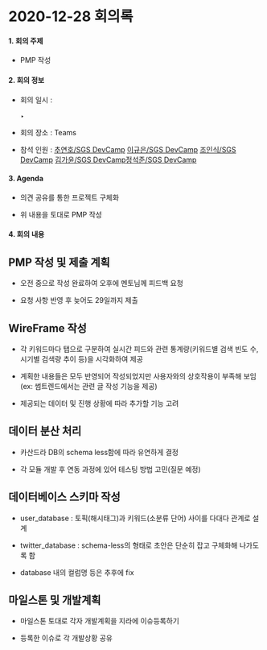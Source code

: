 # 2020-12-28 회의록

#### __1. 회의 주제__

- PMP 작성

#### __2. 회의 정보__

- 회의 일시 : 

   ‣

- 회의 장소 : Teams

- 참석 인원 : [추연호/SGS DevCamp](http://wiki.smilegate.net:8090/display/~yhochoo) [이규은/SGS DevCamp](http://wiki.smilegate.net:8090/display/~kyuelee) [조인식/SGS DevCamp](http://wiki.smilegate.net:8090/display/~inscho) [김가윤/SGS DevCamp](http://wiki.smilegate.net:8090/display/~kyunkim)[정석준/SGS DevCamp](http://wiki.smilegate.net:8090/display/~seokjjeong)

#### __3. Agenda__

- 의견 공유를 통한 프로젝트 구체화

- 위 내용을 토대로 PMP 작성

#### __4. 회의 내용__

## PMP 작성 및 제출 계획

- 오전 중으로 작성 완료하여 오후에 멘토님께 피드백 요청

- 요청 사항 반영 후 늦어도 29일까지 제출

## WireFrame 작성

- 각 키워드마다 탭으로 구분하여 실시간 피드와 관련 통계량(키워드별 검색 빈도 수, 시기별 검색량 추이 등)을 시각화하여 제공

- 계획한 내용들은 모두 반영되어 작성되었지만 사용자와의 상호작용이 부족해 보임(ex: 썸트렌드에서는 관련 글 작성 기능을 제공)

- 제공되는 데이터 및 진행 상황에 따라 추가할 기능 고려

## 데이터 분산 처리

- 카산드라 DB의 schema less함에 따라 유연하게 결정

- 각 모듈 개발 후 연동 과정에 있어 테스팅 방법 고민(질문 예정)

## 데이터베이스 스키마 작성

- user_database : 토픽(해시태그)과 키워드(소분류 단어) 사이를 다대다 관계로 설계

- twitter_database : schema-less의 형태로 초안은 단순히 잡고 구체화해 나가도록 함

- database 내의 컬럼명 등은 추후에 fix

## 마일스톤 및 개발계획

- 마일스톤 토대로 각자 개발계획을 지라에 이슈등록하기

- 등록한 이슈로 각 개발상황 공유

